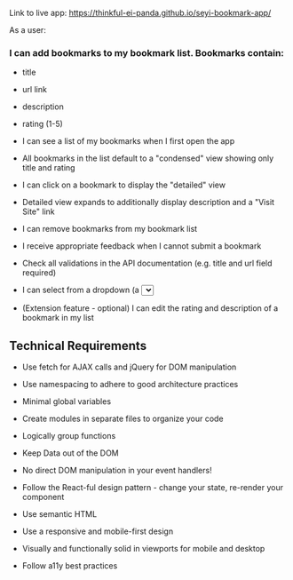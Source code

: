 Link to live app:   https://thinkful-ei-panda.github.io/seyi-bookmark-app/


As a user:

### I can add bookmarks to my bookmark list. Bookmarks contain:

- title
- url link
- description
- rating (1-5)

- I can see a list of my bookmarks when I first open the app

- All bookmarks in the list default to a "condensed" view showing only title and rating 

- I can click on a bookmark to display the "detailed" view

- Detailed view expands to additionally display description and a "Visit Site" link

- I can remove bookmarks from my bookmark list

- I receive appropriate feedback when I cannot submit a bookmark

- Check all validations in the API documentation (e.g. title and url field required)
- I can select from a dropdown (a <select> element) a "minimum rating" to filter the list by all bookmarks rated at or above the chosen selection

- (Extension feature - optional) I can edit the rating and description of a bookmark in my list

## Technical Requirements

- Use fetch for AJAX calls and jQuery for DOM manipulation

- Use namespacing to adhere to good architecture practices

- Minimal global variables

- Create modules in separate files to organize your code

- Logically group functions 

- Keep  Data out of the DOM

- No direct DOM manipulation in your event handlers!

- Follow the React-ful design pattern - change your state, re-render your component

- Use semantic HTML

- Use a responsive and mobile-first design

- Visually and functionally solid in viewports for mobile and desktop

- Follow a11y best practices
